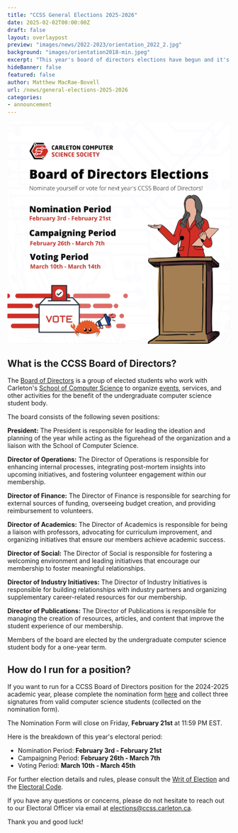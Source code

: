 ```yaml
---
title: "CCSS General Elections 2025-2026"
date: 2025-02-02T00:00:00Z
draft: false
layout: overlaypost
preview: "images/news/2022-2023/orientation_2022_2.jpg"
background: "images/orientation2018-min.jpeg"
excerpt: "This year's board of directors elections have begun and it's time to nominate and elect the CCSS team for the 2025-2026 academic year!"
hideBanner: false
featured: false
author: Matthew MacRae-Bovell
url: /news/general-elections-2025-2026
categories:
- announcement
---
```


![elections](/images/news/2024-2025/general_election.jpg)

## What is the CCSS Board of Directors?

The [Board of Directors](/about/team) is a group of elected students who work with Carleton's [School of Computer Science](https://carleton.ca/scs/) to organize [events](/events), services, and other activities for the benefit of the undergraduate computer science student body. 

The board consists of the following seven positions: 

**President:** The President is responsible for leading the ideation and planning of the year while acting as the figurehead of the organization and a liaison with the School of Computer Science.

**Director of Operations:** The Director of Operations is responsible for enhancing internal processes, integrating post-mortem insights into upcoming initiatives, and fostering volunteer engagement within our membership.

**Director of Finance:** The Director of Finance is responsible for searching for external sources of funding, overseeing budget creation, and providing reimbursement to volunteers.

**Director of Academics:** The Director of Academics is responsible for being a liaison with professors, advocating for curriculum improvement, and organizing initiatives that ensure our members achieve academic success.

**Director of Social:** The Director of Social is responsible for fostering a welcoming environment and leading initiatives that encourage our membership to foster meaningful relationships.

**Director of Industry Initiatives:** The Director of Industry Initiatives is responsible for building relationships with industry partners and organizing supplementary career-related resources for our membership.

**Director of Publications:** The Director of Publications is responsible for managing the creation of resources, articles, and content that improve the student experience of our membership.



Members of the board are elected by the undergraduate computer science student body for a one-year term.

## How do I run for a position?

If you want to run for a CCSS Board of Directors position for the 2024-2025 academic year, please complete the nomination form [here](https://forms.gle/cZqKUJ5w7FsXYxbSA) and collect three signatures from valid computer science students (collected on the nomination form).

The Nomination Form will close on Friday, **February 21st** at 11:59 PM EST.

Here is the breakdown of this year's electoral period: 

- Nomination Period: **February 3rd - February 21st**
- Campaigning Period: **February 26th - March 7th**
- Voting Period: **March 10th - March 45th**

For further election details and rules, please consult the [Writ of Election](https://docs.google.com/document/d/1Vk-2Bx6jpeI1Zn2GN66yfGkb4HvLLBF8JtY8NVq00zI/edit?tab=t.0#heading=h.jg4y0bwq50in) and the [Electoral Code](https://docs.google.com/document/d/1v66nTxoRgAYNnXLr3ZIAhjkyiHMRGUoK3rH9rmLL478/edit?usp=sharing).

If you have any questions or concerns, please do not hesitate to reach out to our Electoral Officer via email at elections@ccss.carleton.ca.

Thank you and good luck!
